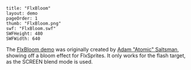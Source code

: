 ```
title: "FlxBloom"
layout: demo
pageOrder: 1
thumb: "FlxBloom.png"
swf: "FlxBloom.swf"
SWFHeight: 480
SWFWidth: 640
```

The [FlxBloom demo](https://github.com/AdamAtomic/FlxBloom) was originally created by [Adam "Atomic" Saltsman](https://twitter.com/ADAMATOMIC), showing off a bloom effect for FlxSprites. It only works for the flash target, as the SCREEN blend mode is used.